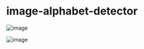 # image-alphabet-detector

![image](https://user-images.githubusercontent.com/63299443/200904444-04a3334b-fd7c-4f48-95a9-26bc72d58872.png)
 
 
 ![image](https://user-images.githubusercontent.com/63299443/200904499-522bb780-21d6-4eb4-8d41-8e8742cd0311.png)
